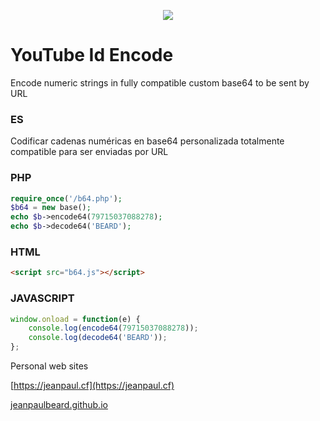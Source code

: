 <p align="center"> 
    <img src="https://jeanpaulbeard.github.io/app/img/jeanpaul_logo_128.png">
</p>

# YouTube Id Encode
Encode numeric strings in fully compatible custom base64 to be sent by URL

### ES 
Codificar cadenas numéricas en base64 personalizada totalmente compatible para ser enviadas por URL

### PHP
```php
require_once('/b64.php');
$b64 = new base();
echo $b->encode64(79715037088278);
echo $b->decode64('BEARD');
```

### HTML
```html
<script src="b64.js"></script>
```

### JAVASCRIPT
```javascript
window.onload = function(e) {
    console.log(encode64(79715037088278));
    console.log(decode64('BEARD'));
};
```


Personal web sites

[https://jeanpaul.cf](https://jeanpaul.cf)

[jeanpaulbeard.github.io](jeanpaulbeard.github.io)










